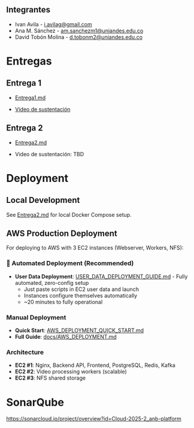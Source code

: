 ## Integrantes
* Ivan Avila - i.avilag@gmail.com
* Ana M. Sánchez - am.sanchezm1@uniandes.edu.co
* David Tobón Molina - d.tobonm2@uniandes.edu.co

# Entregas

## Entrega 1

* [Entrega1.md](docs/Entrega_1/Entrega1.md)

* [Video de sustentación](https://youtu.be/R29sdc5Pr-8)


## Entrega 2

* [Entrega2.md](docs/Entrega_2/Entrega2.md)

* Video de sustentación: TBD


# Deployment

## Local Development
See [Entrega2.md](docs/Entrega_2/Entrega2.md) for local Docker Compose setup.

## AWS Production Deployment
For deploying to AWS with 3 EC2 instances (Webserver, Workers, NFS):

### 🚀 Automated Deployment (Recommended)
* **User Data Deployment**: [USER_DATA_DEPLOYMENT_GUIDE.md](USER_DATA_DEPLOYMENT_GUIDE.md) - Fully automated, zero-config setup
  - Just paste scripts in EC2 user data and launch
  - Instances configure themselves automatically
  - ~20 minutes to fully operational

### Manual Deployment
* **Quick Start**: [AWS_DEPLOYMENT_QUICK_START.md](AWS_DEPLOYMENT_QUICK_START.md)
* **Full Guide**: [docs/AWS_DEPLOYMENT.md](docs/AWS_DEPLOYMENT.md)

### Architecture
- **EC2 #1**: Nginx, Backend API, Frontend, PostgreSQL, Redis, Kafka
- **EC2 #2**: Video processing workers (scalable)
- **EC2 #3**: NFS shared storage

# SonarQube
https://sonarcloud.io/project/overview?id=Cloud-2025-2_anb-platform
